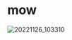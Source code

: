 # mow

![20221126_103310](https://github.com/Nyan96/nyan96.github.io/assets/17693335/b199d86e-ad5f-4541-8d07-064e48c656d5)
